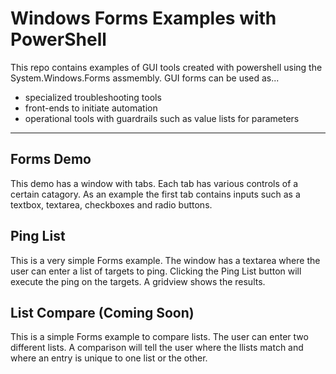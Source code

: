 # Windows Forms Examples with PowerShell

This repo contains examples of GUI tools created with powershell using the System.Windows.Forms assmembly. GUI forms can be used as...

* specialized troubleshooting tools
* front-ends to initiate automation
* operational tools with guardrails such as value lists for parameters

---

## Forms Demo

This demo has a window with tabs. Each tab has various controls of a certain catagory. As an example the first tab contains inputs such as a textbox, textarea, checkboxes and radio buttons. 

## Ping List

This is a very simple Forms example. The window has a textarea where the user can enter a list of targets to ping. Clicking the Ping List button will execute the ping on the targets. A gridview shows the results.

## List Compare (Coming Soon)

This is a simple Forms example to compare lists. The user can enter two different lists. A comparison will tell the user where the llists match and where an entry is unique to one list or the other.